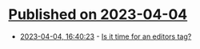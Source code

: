 # [Published on 2023-04-04](index.md)

* [2023-04-04, 16:40:23](https://lobste.rs/s/pr87ke/is_it_time_for_editors_tag) - [Is it time for an editors tag?](https://lobste.rs/s/pr87ke/is_it_time_for_editors_tag)
